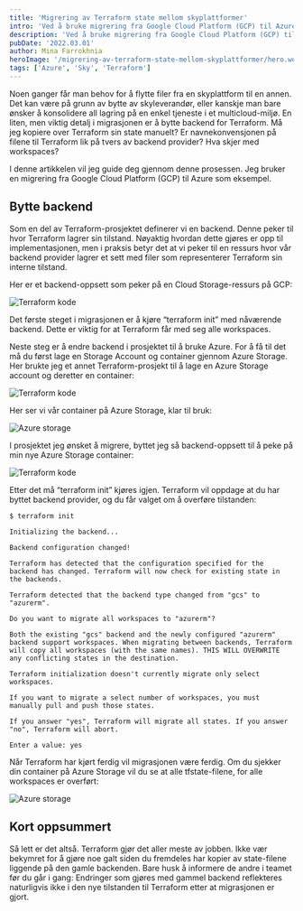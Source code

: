 ```yaml
---
title: 'Migrering av Terraform state mellom skyplattformer'
intro: 'Ved å bruke migrering fra Google Cloud Platform (GCP) til Azure som eksempel, skal jeg gjennom denne artikkelen vise prosessen å bytte backend for Terraform mellom skyplattformer.'
description: 'Ved å bruke migrering fra Google Cloud Platform (GCP) til Azure som eksempel, skal jeg gjennom denne artikkelen vise prosessen å bytte backend for Terraform mellom skyplattformer.'
pubDate: '2022.03.01'
author: Mina Farrokhnia
heroImage: '/migrering-av-terraform-state-mellom-skyplattformer/hero.webp'
tags: ['Azure', 'Sky', 'Terraform']
---
```


Noen ganger får man behov for å flytte filer fra en skyplattform til en annen. Det kan være på grunn av bytte av skyleverandør, eller kanskje man bare ønsker å konsolidere all lagring på en enkel tjeneste i et multicloud-miljø. En liten, men viktig detalj i migrasjonen er å bytte backend for Terraform. Må jeg kopiere over Terraform sin state manuelt? Er navnekonvensjonen på filene til Terraform lik på tvers av backend provider? Hva skjer med workspaces?

I denne artikkelen vil jeg guide deg gjennom denne prosessen. Jeg bruker en migrering fra Google Cloud Platform (GCP) til Azure som eksempel.

## Bytte backend

Som en del av Terraform-prosjektet definerer vi en backend. Denne peker til hvor Terraform lagrer sin tilstand. Nøyaktig hvordan dette gjøres er opp til implementasjonen, men i praksis betyr det at vi peker til en ressurs hvor vår backend provider lagrer et sett med filer som representerer Terraform sin interne tilstand.

Her er et backend-oppsett som peker på en Cloud Storage-ressurs på GCP:

![Terraform kode](/migrering-av-terraform-state-mellom-skyplattformer/kode1.webp)

Det første steget i migrasjonen er å kjøre “terraform init” med nåværende backend. Dette er viktig for at Terraform får med seg alle workspaces.

Neste steg er å endre backend i prosjektet til å bruke Azure. For å få til det må du først lage en Storage Account og container gjennom Azure Storage. Her brukte jeg et annet Terraform-prosjekt til å lage en Azure Storage account og deretter en container:

![Terraform kode](/migrering-av-terraform-state-mellom-skyplattformer/kode2.webp)

Her ser vi vår container på Azure Storage, klar til bruk:

![Azure storage](/migrering-av-terraform-state-mellom-skyplattformer/azure-storage.webp)

I prosjektet jeg ønsket å migrere, byttet jeg så backend-oppsett til å peke på min nye Azure Storage container:

![Terraform kode](/migrering-av-terraform-state-mellom-skyplattformer/kode3.webp)

Etter det må “terraform init” kjøres igjen. Terraform vil oppdage at du har byttet backend provider, og du får valget om å overføre tilstanden:

`$ terraform init`

`Initializing the backend...`

`Backend configuration changed!`

`Terraform has detected that the configuration specified for the backend has changed. Terraform will now check for existing state in the backends.`

`Terraform detected that the backend type changed from "gcs" to "azurerm".`

`Do you want to migrate all workspaces to "azurerm"?`

`Both the existing "gcs" backend and the newly configured "azurerm" backend support workspaces. When migrating between backends, Terraform will copy all workspaces (with the same names). THIS WILL OVERWRITE any conflicting states in the destination.`

`Terraform initialization doesn't currently migrate only select workspaces.`

`If you want to migrate a select number of workspaces, you must manually pull and push those states.`

`If you answer "yes", Terraform will migrate all states. If you answer "no", Terraform will abort.`

`Enter a value: yes`

Når Terraform har kjørt ferdig vil migrasjonen være ferdig. Om du sjekker din container på Azure Storage vil du se at alle tfstate-filene, for alle workspaces er overført:

![Azure storage](/migrering-av-terraform-state-mellom-skyplattformer/azure-storage2.webp)

## Kort oppsummert

Så lett er det altså. Terraform gjør det aller meste av jobben. Ikke vær bekymret for å gjøre noe galt siden du fremdeles har kopier av state-filene liggende på den gamle backenden. Bare husk å informere de andre i teamet før du går i gang: Endringer som gjøres med gammel backend reflekteres naturligvis ikke i den nye tilstanden til Terraform etter at migrasjonen er gjort.